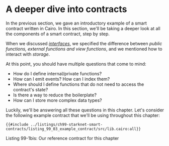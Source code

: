 # A deeper dive into contracts

In the previous section, we gave an introductory example of a smart contract written in Cairo. In this section, we'll be taking a deeper look at all the components of a smart contract, step by step.

When we discussed [_interfaces_](./ch99-01-02-a-simple-contract.md), we specified the difference between _public functions, external functions and view functions_, and we mentioned how to interact with _storage_.

At this point, you should have multiple questions that come to mind:

- How do I define internal/private functions?
- How can I emit events? How can I index them?
- Where should I define functions that do not need to access the contract's state?
- Is there a way to reduce the boilerplate?
- How can I store more complex data types?

Luckily, we'll be answering all these questions in this chapter. Let's consider the following example contract that we'll be using throughout this chapter:

```rust,noplayground
{{#include ../listings/ch99-starknet-smart-contracts/listing_99_03_example_contract/src/lib.cairo:all}}
```

<span class="caption">Listing 99-1bis: Our reference contract for this chapter</span>
